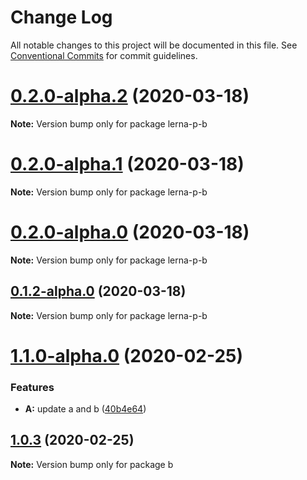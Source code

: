 # Change Log

All notable changes to this project will be documented in this file.
See [Conventional Commits](https://conventionalcommits.org) for commit guidelines.

# [0.2.0-alpha.2](https://github.com/erraX/test-lerna/compare/v0.2.0-alpha.1...v0.2.0-alpha.2) (2020-03-18)

**Note:** Version bump only for package lerna-p-b





# [0.2.0-alpha.1](https://github.com/erraX/test-lerna/compare/v0.2.0-alpha.0...v0.2.0-alpha.1) (2020-03-18)

**Note:** Version bump only for package lerna-p-b





# [0.2.0-alpha.0](https://github.com/erraX/test-lerna/compare/v0.1.1-alpha.0...v0.2.0-alpha.0) (2020-03-18)

**Note:** Version bump only for package lerna-p-b





## [0.1.2-alpha.0](https://github.com/erraX/test-lerna/compare/v0.1.1-alpha.0...v0.1.2-alpha.0) (2020-03-18)

**Note:** Version bump only for package lerna-p-b





# [1.1.0-alpha.0](https://github.com/erraX/test-lerna/compare/b@1.0.3...b@1.1.0-alpha.0) (2020-02-25)


### Features

* **A:** update a and b ([40b4e64](https://github.com/erraX/test-lerna/commit/40b4e6459325a56775c2b6ed57e8ddcf19d8210e))





## [1.0.3](https://github.com/erraX/test-lerna/compare/b@1.0.2...b@1.0.3) (2020-02-25)

**Note:** Version bump only for package b
